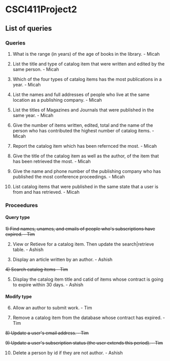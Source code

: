 

# CSCI411Project2

## List of queries

### Queries

1) What is the range (in years) of the age of books in the library. - Micah

2) List the title and type of catalog item that were written and edited by the same person. - Micah

3) Which of the four types of catalog items has the most publications in a year. - Micah

4) List the names and full addresses of people who live at the same location as a publishing company. - Micah

5) List the titles of Magazines and Journals that were published in the same year. - Micah

6) Give the number of items written, edited, total and the name of the person who has contributed the highest number of catalog items. - Micah

7) Report the catalog item which has been refernced the most. - Micah

8) Give the title of the catalog item as well as the author, of the item that has been retrieved the most. - Micah

9) Give the name and phone number of the publishing company who has published the most conference proceedings. - Micah

10) List catalog items that were published in the same state that a user is from and has retrieved. - Micah

### Proceedures

#### Query type

~~1) Find names, unames, and emails of people who's subscriptions have expired. - Tim~~

2) View or Retieve for a catalog item. Then update the search|retrieve table. - Ashish

3) Display an article written by an author. - Ashish

~~4) Search catalog items - Tim~~

5) Display the catalog item title and catid of items whose contract is going to expire within 30 days. - Ashish

#### Modify type

6) Allow an author to submit work. - Tim

7) Remove a catalog item from the database whose contract has expired. - Tim

~~8) Update a user's email address. - Tim~~

~~9) Update a user's subscription status (the user extends this period). - Tim~~

10) Delete a person by id if they are not author. - Ashish
